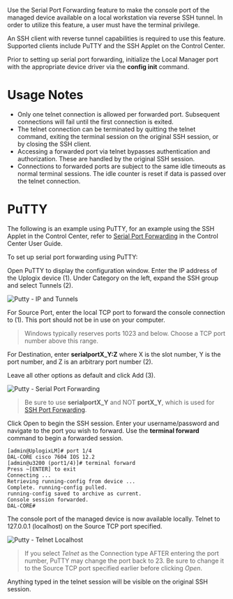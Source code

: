 <!-- 5.4 -->

Use the Serial Port Forwarding feature to make the console port of the managed device available on a local workstation via reverse SSH tunnel. In order to utilize this feature, a user must have the terminal privilege.

An SSH client with reverse tunnel capabilities is required to use this feature. Supported clients include PuTTY and the SSH Applet on the Control Center.

Prior to setting up serial port forwarding, initialize the Local Manager port with the appropriate device driver via the **config init** command.

# Usage Notes

* Only one telnet connection is allowed per forwarded port. Subsequent connections will fail until the first connection is exited.
* The telnet connection can be terminated by quitting the telnet command, exiting the terminal session on the original SSH session, or by closing the SSH client.
* Accessing a forwarded port via telnet bypasses authentication and authorization. These are handled by the original SSH session.
* Connections to forwarded ports are subject to the same idle timeouts as normal terminal sessions. The idle counter is reset if data is passed over the telnet connection.

# PuTTY

The following is an example using PuTTY, for an example using the SSH Applet in the Control Center, refer to [Serial Port Forwarding](http://uplogix.com/docs/control-center-user-guide/applet/serial-port-forwarding) in the Control Center User Guide.

To set up serial port forwarding using PuTTY:

Open PuTTY to display the configuration window. Enter the IP address of the Uplogix device (1). Under Category on the left, expand the SSH group and select Tunnels (2). 

![Putty - IP and Tunnels](http://uplogix.com/support/docs/img/5.4/putty-ip-tunnels.png)

For Source Port, enter the local TCP port to forward the console connection to (1). This port should not be in use on your computer.

> Windows typically reserves ports 1023 and below. Choose a TCP port number above this range.

For Destination, enter **serialportX_Y:Z** where X is the slot number, Y is the port number, and Z is an arbitrary port number (2).

Leave all other options as default and click Add (3).

![Putty - Serial Port Forwarding](http://uplogix.com/support/docs/img/5.4/putty-serial-port-forwarding.png)

> Be sure to use **serialportX_Y** and NOT **portX_Y**, which is used for [SSH Port Forwarding](http://uplogix.com/docs/local-manager-user-guide/advanced-features/ssh-port-forwarding).

Click Open to begin the SSH session. Enter your username/password and navigate to the port you wish to forward. Use the **terminal forward** command to begin a forwarded session.

```
[admin@UplogixLM]# port 1/4
DAL-CORE cisco 7604 IOS 12.2
[admin@u3200 (port1/4)]# terminal forward
Press ~[ENTER] to exit
Connecting ...
Retrieving running-config from device ...
Complete. running-config pulled.
running-config saved to archive as current.
Console session forwarded.
DAL-CORE#
```

The console port of the managed device is now available locally. Telnet to 127.0.0.1 (localhost) on the Source TCP port specified.

![Putty - Telnet Localhost](http://uplogix.com/support/docs/img/5.4/putty-telnet-localhost.png)

> If you select *Telnet* as the Connection type AFTER entering the port number, PuTTY may change the port back to 23. Be sure to change it to the Source TCP port specified earlier before clicking *Open*.

Anything typed in the telnet session will be visible on the original SSH session.
